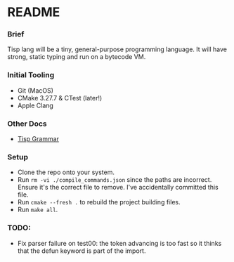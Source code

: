 # README

### Brief
Tisp lang will be a tiny, general-purpose programming language. It will have strong, static typing and run on a bytecode VM.

### Initial Tooling
 - Git (MacOS)
 - CMake 3.27.7 & CTest (later!)
 - Apple Clang

### Other Docs
 - [Tisp Grammar](grammar.md)

### Setup
 - Clone the repo onto your system.
 - Run `rm -vi ./compile_commands.json` since the paths are incorrect. Ensure it's the correct file to remove. I've accidentally committed this file.
 - Run `cmake --fresh .` to rebuild the project building files.
 - Run `make all`.

### TODO:
 - Fix parser failure on test00: the token advancing is too fast so it thinks that the defun keyword is part of the import.

